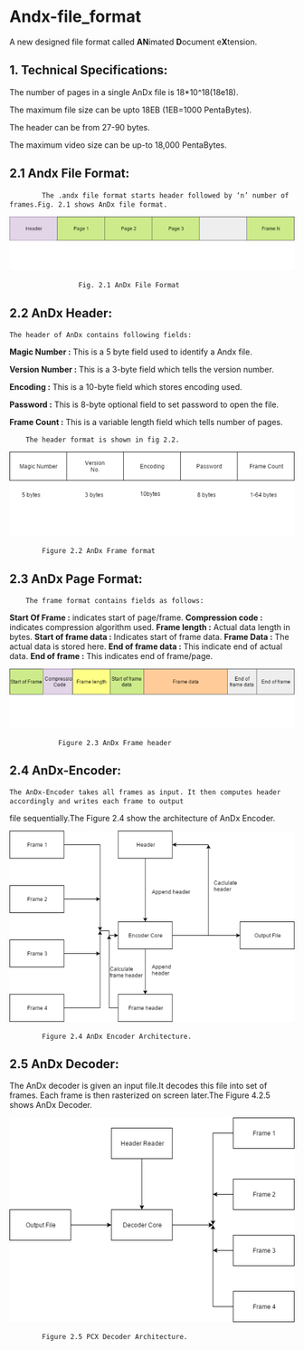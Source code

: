 # Andx-file_format

A new designed file format called **AN**imated **D**ocument e**X**tension. 

## **1. Technical Specifications:**

The number of pages in a single AnDx file is 18*10^18(18e18).

The maximum file size can be upto 18EB (1EB=1000 PentaBytes).

The header can be from 27-90 bytes.

The maximum video size can be up-to 18,000 PentaBytes.

## **2.1 Andx File Format:**

        	The .andx file format starts header followed by ‘n’ number of frames.Fig. 2.1 shows AnDx file format.

![andx file format](https://github.com/thisIsAnil/Andx-file_extension/blob/master/images/image11.png)

                     Fig. 2.1 AnDx File Format

## **2.2 AnDx Header:**

	The header of AnDx contains following fields: 

**Magic Number   :**	 This is  a 5 byte field used to identify a Andx file.

**Version Number :**  This is a 3-byte field which tells the version number.

**Encoding       :** This is a 10-byte field which stores encoding used.

**Password       :** This is 8-byte optional field to set password to open the file.

**Frame Count    :** This is a variable length field which tells number of pages.

		The header format is shown in fig 2.2.

![header format image](https://github.com/thisIsAnil/Andx-file_extension/blob/master/images/image24.png)


			Figure 2.2 AnDx Frame format 
## **2.3 AnDx Page Format:**

	    The frame format contains fields as follows:

**Start Of Frame	:** 	indicates start of page/frame.
**Compression code	:**	indicates compression algorithm used.
**Frame length		:**  	Actual data length in bytes.
**Start of frame data	:**  	Indicates start of frame data.
**Frame Data	     	:**	The actual data is  stored here.
**End of frame data	:**	This indicate end of actual data.
**End of frame		:**	This indicates end of frame/page.

![frame format image](https://github.com/thisIsAnil/Andx-file_extension/blob/master/images/image25.png)

				Figure 2.3 AnDx Frame header


## **2.4 AnDx-Encoder:**

	The AnDx-Encoder takes all frames as input. It then computes header accordingly and writes each frame to output
 file sequentially.The Figure 2.4 show the architecture of AnDx Encoder.	

	
![encoder image](https://github.com/thisIsAnil/Andx-file_extension/blob/master/images/image12.png)

			Figure 2.4 AnDx Encoder Architecture.

## **2.5 AnDx Decoder:**

The AnDx decoder is given an input file.It decodes this file into set of frames. Each frame is then rasterized on screen later.The Figure 4.2.5 shows AnDx Decoder.

![decoder image](https://github.com/thisIsAnil/Andx-file_extension/blob/master/images/image13.png)

 			Figure 2.5 PCX Decoder Architecture.

